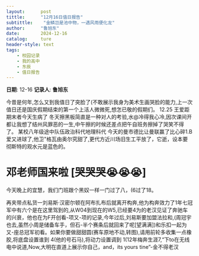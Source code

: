 ```yaml
---
layout:      post
tittle:      "12月16日值日报告"
subtittle:    "金鳞岂是池中物，一遇风雨便化龙"
author:      "鲁旭东"
date:        2024-12-16
catalog:     ture
header-style: text
tags: 
    - 校园记录
    - 我的高中
    - 东辰
    - 值日报告
---
```


**日期**: 12-16
**记录人**: **鲁旭东**



今昔是何年,怎么又到我值日了突脸了(不敢展示我身为美术生画哭脸的能力,上一次值日还是国庆假期结束的第一个上活人微微死,想怎已敬的假期们。
12.25 王爱距期末者今天生病了
冬天擦黑板简直是一种对人的考验,水@冷得我心冷,因次课间开都让我想了结州风罪恶的一生,中午擦的时候还差点把午自班务擦掉了哭笑不得了。
某校八年级途中队伍政治科代地理科代
今天的曼市德比让曼联赢了比心碎1.B爱又进球了,他卫"格瓦由奥尔究甜了,更代方近川场旧生工平放了，它逝，设本要彻斯特的观水元是蓝色的。

# 邓老师国来啦 [哭哭哭😭😭😭]

今天晚上的宜慧，我们门班跟个黑奴一样一门过了八，(6过了18。

再夹带点私货一刘易斯·汉密尔顿在阿布扎布后就离开构奔,他为构奔效力了1年七冠军中有六个是在这里驾到的,从W04到现在的W5,已经要4为的老汉见证了奔驰车的兴衰，他也在为F开创看-项又-项的记录,今年过后,刘易斯要加盟法拉和,(周冠宇也去,虽然小周是储备车手，但石-半个赛条后就回来了呢[望满满])和乐扣一起为又-座总冠军初看。如果你要做甜甜圆(赛车原地不动,转图),请用前轮多收集一点橡胶,将底盘设置谁到 4(他的号石马),将动力设置调到 1(12年梅奔生涯7,“下to在无线电中说道,Now,大明在直道上展示你自己，and，its yours tine”-金不得老汉

